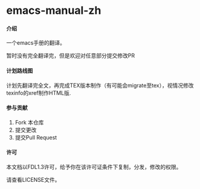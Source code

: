 # emacs-manual-zh

#### 介绍
一个emacs手册的翻译。

暂时没有完全翻译完，但是欢迎对任意部分提交修改PR

#### 计划路线图
计划先翻译完全文，再完成TEX版本制作（有可能会migrate至tex），视情况修改texinfo的xref制作HTML版.

#### 参与贡献

1.  Fork 本仓库
2.  提交更改
3.  提交Pull Request
#### 许可
本文档以FDL1.3许可，给予你在该许可证条件下复制，分发，修改的权限。

请查看LICENSE文件。
